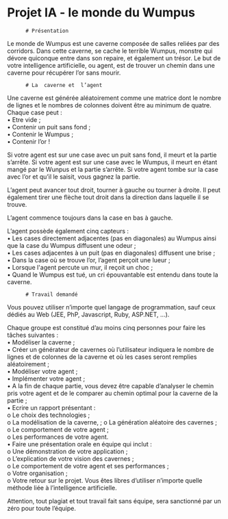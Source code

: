 # Projet IA - le monde du Wumpus
	
          # Présentation	
	
Le	monde	de	Wumpus	est	une	caverne	composée	de	salles	reliées	par	des	corridors.	Dans	cette	caverne,	se	cache	le	terrible	Wumpus,	monstre	qui	dévore	quiconque	entre	dans	son	repaire,	et	également	un	trésor.	Le	but	de	votre	intelligence	artificielle,	ou	agent,	est	de	trouver	un	chemin	dans	une	caverne	pour	récupérer	l’or	sans	mourir.	

          # La	caverne	et	l’agent	
	
Une	caverne	est	générée	aléatoirement	comme	une	matrice	dont	le	nombre	de	lignes	et	le	nombres	de	colonnes	doivent	être	au	minimum	de	quatre.	Chaque	case	peut	:	
• Etre	vide	;	
• Contenir	un	puit	sans	fond	;	
• Contenir	le	Wumpus	;	
• Contenir	l’or	!		

Si	votre	agent	est	sur	une	case	avec	un	puit	sans	fond,	il	meurt	et	la	partie	s’arrête.	Si	votre	agent	est	sur	une	case	avec le	Wumpus,	il	meurt	en	étant	mangé	par	le	Wunpus	et	la	partie	s’arrête.	Si	votre	agent	tombe	sur	la	case	avec	l’or	et	qu’il	le	saisit,	vous	gagnez	la	partie.	

L’agent	peut	avancer	tout	droit,	tourner	à	gauche	ou	tourner	à	droite.	Il	peut	également	tirer	une	flèche	tout	droit	dans	la	direction	dans	laquelle	il	se	trouve.		
	
L’agent	commence	toujours	dans	la	case	en	bas	à	gauche.		
	
L’agent	possède	également	cinq	capteurs	:	
• Les	cases	directement	adjacentes	(pas	en	diagonales)	au	Wumpus	ainsi	que	la	case	du	Wumpus	diffusent	une	odeur	;	
• Les	cases	adjacentes	à	un	puit	(pas	en	diagonales)	diffusent	une	brise	;	
• Dans	la	case	où	se	trouve	l’or,	l’agent	perçoit	une	lueur	;	
• Lorsque	l'agent	percute	un	mur,	il	reçoit	un	choc	;	
• Quand	le	Wumpus	est	tué,	un	cri	épouvantable	est	entendu	dans	toute	la	caverne.	
	
          # Travail	demandé	
	
Vous	pouvez	utiliser	n’importe	quel	langage	de	programmation,	sauf	ceux	dédiés	au	Web	(JEE,	PhP,	Javascript,	Ruby,	ASP.NET,	…).		
	
Chaque	groupe	est	constitué	d’au	moins	cinq	personnes	pour	faire	les	tâches	suivantes	:	
• Modéliser	la	caverne	;	
• Créer	un	générateur	de	cavernes	où	l’utilisateur	indiquera	le	nombre	de	lignes	et	de	colonnes	de	la	caverne	et	où	les	cases	seront	remplies	aléatoirement	;	
• Modéliser	votre	agent	;	
• Implémenter	votre	agent	;		
• A	la	fin	de	chaque	partie,	vous	devez	être	capable	d’analyser	le	chemin	pris	votre	agent	et	de	le	comparer	au	chemin	optimal	pour	la	caverne	de	la	partie	;	
• Ecrire	un	rapport	présentant	:	
  o Le	choix	des	technologies	;	
  o La	modélisation	de	la	caverne,	; 
  o La	génération	aléatoire	des	cavernes	;	
  o Le	comportement	de	votre	agent	;	
  o Les	performances	de	votre	agent.	
• Faire	une	présentation	orale	en	équipe	qui	inclut	:	
  o Une	démonstration	de	votre	application	;	
  o L’explication	de	votre	vision	des	cavernes	;	
  o Le	comportement	de	votre	agent	et	ses	performances	;	
  o Votre	organisation	;	
  o Votre	retour	sur	le	projet.	
	Vous	êtes	libres	d’utiliser	n’importe	quelle	méthode	liée	à	l’intelligence	artificielle.	
	
Attention,	tout	plagiat	et	tout	travail	fait	sans	équipe,	sera	sanctionné	par	un	zéro	pour	toute	l’équipe.	
